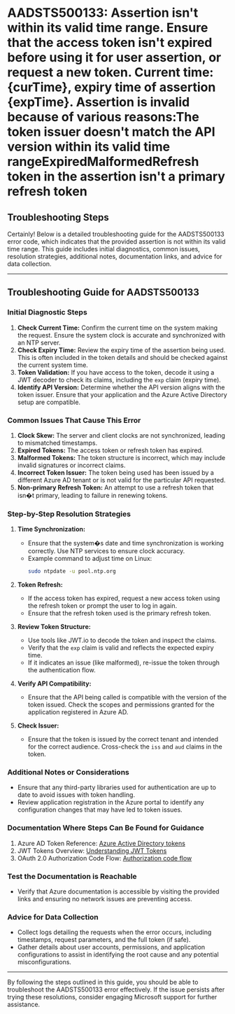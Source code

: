 # AADSTS500133: Assertion isn't within its valid time range. Ensure that the access token isn't expired before using it for user assertion, or request a new token. Current time: {curTime}, expiry time of assertion {expTime}. Assertion is invalid because of various reasons:The token issuer doesn't match the API version within its valid time rangeExpiredMalformedRefresh token in the assertion isn't a primary refresh token


## Troubleshooting Steps
Certainly! Below is a detailed troubleshooting guide for the AADSTS500133 error code, which indicates that the provided assertion is not within its valid time range. This guide includes initial diagnostics, common issues, resolution strategies, additional notes, documentation links, and advice for data collection.

---

## Troubleshooting Guide for AADSTS500133

### **Initial Diagnostic Steps**
1. **Check Current Time:** Confirm the current time on the system making the request. Ensure the system clock is accurate and synchronized with an NTP server.
2. **Check Expiry Time:** Review the expiry time of the assertion being used. This is often included in the token details and should be checked against the current system time.
3. **Token Validation:** If you have access to the token, decode it using a JWT decoder to check its claims, including the `exp` claim (expiry time).
4. **Identify API Version:** Determine whether the API version aligns with the token issuer. Ensure that your application and the Azure Active Directory setup are compatible.

### **Common Issues That Cause This Error**
1. **Clock Skew:** The server and client clocks are not synchronized, leading to mismatched timestamps.
2. **Expired Tokens:** The access token or refresh token has expired.
3. **Malformed Tokens:** The token structure is incorrect, which may include invalid signatures or incorrect claims.
4. **Incorrect Token Issuer:** The token being used has been issued by a different Azure AD tenant or is not valid for the particular API requested.
5. **Non-primary Refresh Token:** An attempt to use a refresh token that isn�t primary, leading to failure in renewing tokens.

### **Step-by-Step Resolution Strategies**
1. **Time Synchronization:**
   - Ensure that the system�s date and time synchronization is working correctly. Use NTP services to ensure clock accuracy.
   - Example command to adjust time on Linux:
     ```bash
     sudo ntpdate -u pool.ntp.org
     ```

2. **Token Refresh:**
   - If the access token has expired, request a new access token using the refresh token or prompt the user to log in again.
   - Ensure that the refresh token used is the primary refresh token.

3. **Review Token Structure:**
   - Use tools like JWT.io to decode the token and inspect the claims.
   - Verify that the `exp` claim is valid and reflects the expected expiry time.
   - If it indicates an issue (like malformed), re-issue the token through the authentication flow.

4. **Verify API Compatibility:**
   - Ensure that the API being called is compatible with the version of the token issued. Check the scopes and permissions granted for the application registered in Azure AD.

5. **Check Issuer:**
   - Ensure that the token is issued by the correct tenant and intended for the correct audience. Cross-check the `iss` and `aud` claims in the token.

### **Additional Notes or Considerations**
- Ensure that any third-party libraries used for authentication are up to date to avoid issues with token handling.
- Review application registration in the Azure portal to identify any configuration changes that may have led to token issues.

### **Documentation Where Steps Can Be Found for Guidance**
1. Azure AD Token Reference: [Azure Active Directory tokens](https://docs.microsoft.com/en-us/azure/active-directory/develop/access-tokens)
2. JWT Tokens Overview: [Understanding JWT Tokens](https://jwt.io/introduction/)
3. OAuth 2.0 Authorization Code Flow: [Authorization code flow](https://docs.microsoft.com/en-us/azure/active-directory/develop/v2-oauth2-auth-code-flow)

### **Test the Documentation is Reachable**
- Verify that Azure documentation is accessible by visiting the provided links and ensuring no network issues are preventing access.

### **Advice for Data Collection**
- Collect logs detailing the requests when the error occurs, including timestamps, request parameters, and the full token (if safe).
- Gather details about user accounts, permissions, and application configurations to assist in identifying the root cause and any potential misconfigurations.

---

By following the steps outlined in this guide, you should be able to troubleshoot the AADSTS500133 error effectively. If the issue persists after trying these resolutions, consider engaging Microsoft support for further assistance.